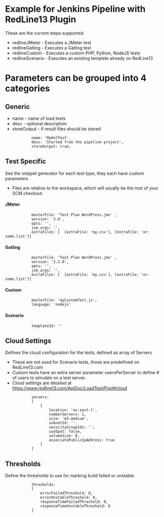 # Example for Jenkins Pipeline with RedLine13 Plugin

These are the current steps supported: 

- redlineJMeter - Executes a JMeter test
- redlineGatling - Executes a Gatling test
- redlineCustom - Executes a custom PHP, Python, NodeJS tests
- redlineScenario - Executes an existing template already on RedLine13

# Parameters can be grouped into 4 categories

## Generic 
- name - name of load tests
- desc - optional descriptoin
- storeOutput - if result files should be stored
```
            name: 'MyHotTest', 
            desc: 'Started from the pipeline project', 
            storeOutput: true,
```

## Test Specific
See the snippet generator for each test type, they each have custom parameters
- Files are relative to the workspace, which will usually be the root of your SCM checkout.

#### JMeter
```
            masterFile: 'Test Plan WordPress.jmx' , 
            version: '3.0',
            opts: '',
            jvm_args: '',
            extraFiles: [  [extraFile: 'my.csv'], [extraFile: 'or-some.list']]
```

#### Gatling
```
            masterFile: 'Test Plan WordPress.jmx' , 
            version: '2.2.0',
            opts: '',
            jvm_args: '',
            extraFiles: [  [extraFile: 'my.csv'], [extraFile: 'or-some.list']]
```

#### Custom
```
            masterFile: 'myCustomTest.js',
            language: 'nodejs'
```

#### Scenario
```
            templateId: ''
```

## Cloud Settings
Defines the cloud configuration for the tests, defined as array of Servers
- These are not used for Scenario tests, those are predefined on RedLine13.com
- Custom tests have an extra server parameter usersPerServer to define # of users to simulate on a test server.
- Cloud settings are detailed at https://www.redline13.com/ApiDoc/LoadTest/Post#cloud
```
            servers: 
            [
                [
                    location: 'us-east-1', 
                    numberServers: 1,
                    size: 'm3.medium', 
                    subnetId: '', 
                    securityGroupIds: '', 
                    useSpot: false, 
                    volumeSize: 8,
                    associatePublicIpAddress: true
                ]
            ]
```

## Thresholds
Define the thresholds to use for marking build failed or unstable.
```
            thresholds: 
            [
                errorFailedThreshold: 0, 
                errorUnstableThreshold: 0, 
                responseTimeFailedThreshold: 0, 
                responseTimeUnstableThreshold: 0
            ]
```
